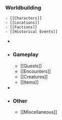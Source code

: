 ### Worldbuilding
	- [[Characters]]
	- [[Locations]]
	- [[Factions]]
	- [[Historical Events]]
-
- ### Gameplay
	- [[Quests]]
	- [[Encounters]]
	- [[Creatures]]
	- [[Items]]
-
- ### Other
	- [[Miscellaneous]]